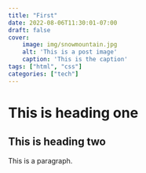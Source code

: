 ```yaml
---
title: "First"
date: 2022-08-06T11:30:01-07:00
draft: false
cover:
    image: img/snowmountain.jpg
    alt: 'This is a post image'
    caption: 'This is the caption'
tags: ["html", "css"]
categories: ["tech"]
---
```


# This is heading one 
## This is heading two

This is a paragraph. 